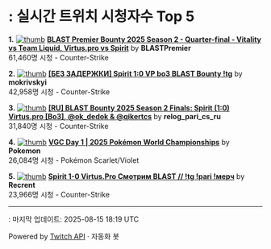 # : 실시간 트위치 시청자수 Top 5

**1.** [![thumb](https://static-cdn.jtvnw.net/previews-ttv/live_user_blastpremier-320x180.jpg)](https://twitch.tv/BLASTPremier)
**[BLAST Premier Bounty 2025 Season 2 - Quarter-final - Vitality vs Team Liquid, Virtus.pro vs Spirit](https://twitch.tv/BLASTPremier)** by **BLASTPremier**<br>61,460명 시청  - Counter-Strike

**2.** [![thumb](https://static-cdn.jtvnw.net/previews-ttv/live_user_mokrivskyi-320x180.jpg)](https://twitch.tv/mokrivskyi)
**[[БЕЗ ЗАДЕРЖКИ] Spirit 1:0 VP bo3 BLAST Bounty !tg](https://twitch.tv/mokrivskyi)** by **mokrivskyi**<br>42,958명 시청  - Counter-Strike

**3.** [![thumb](https://static-cdn.jtvnw.net/previews-ttv/live_user_relog_pari_cs_ru-320x180.jpg)](https://twitch.tv/relog_pari_cs_ru)
**[[RU] BLAST Bounty 2025 Season 2 Finals: Spirit (1:0) Virtus.pro [Bo3], @ok_dedok & @qikertcs](https://twitch.tv/relog_pari_cs_ru)** by **relog_pari_cs_ru**<br>31,840명 시청  - Counter-Strike

**4.** [![thumb](https://static-cdn.jtvnw.net/previews-ttv/live_user_pokemon-320x180.jpg)](https://twitch.tv/Pokemon)
**[VGC Day 1 | 2025 Pokémon World Championships](https://twitch.tv/Pokemon)** by **Pokemon**<br>26,084명 시청  - Pokémon Scarlet/Violet

**5.** [![thumb](https://static-cdn.jtvnw.net/previews-ttv/live_user_recrent-320x180.jpg)](https://twitch.tv/Recrent)
**[Spirit 1-0 Virtus.Pro Смотрим BLAST // !tg !pari !мерч](https://twitch.tv/Recrent)** by **Recrent**<br>23,966명 시청  - Counter-Strike


---
: 마지막 업데이트: 2025-08-15 18:19 UTC

Powered by [Twitch API](https://dev.twitch.tv/docs/api/reference) · 자동화 봇